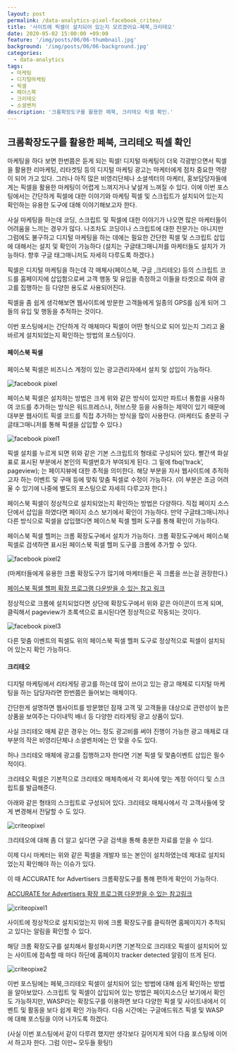 ```yaml
---
layout: post
permalink: /data-analytics-pixel-facebook_criteo/
title: '사이트에 픽셀이 설치되어 있는지 모르겠어요-페북,크리테오'
date: 2020-05-02 15:00:00 +09:00
feature: '/img/posts/06/06-thumbnail.jpg'
background: '/img/posts/06/06-background.jpg'
categories:
  - data-analytics
tags:
 - 마케팅
 - 디지털마케팅
 - 픽셀
 - 페이스북
 - 크리테오
 - 소셜벤처
description: '크롬확장도구를 활용한 페북, 크리테오 픽셀 확인.'
---
```


## 크롬확장도구를 활용한 페북, 크리테오 픽셀 확인



마케팅을 하다 보면 한번쯤은 듣게 되는 픽셀! 디지털 마케팅이 더욱 각광받으면서 픽셀을 활용한 리마케팅, 리타겟팅 등의 디지털 마케팅 광고는 마케터에게 점차 중요한 역량이 되어 가고 있다. 그러나 아직 많은 비영리단체나 소셜섹터의 마케터, 홍보담당자들에게는 픽셀을 활용한 마케팅이 어렵게 느껴지거나 낯설게 느껴질 수 있다. 이에 이번 포스팅에서는 간단하게 픽셀에 대한 이야기와 마케팅 픽셀 및 스크립트가 설치되어 있는지 확인하는 유용한 도구에 대해 이야기해보고자 한다.

사실 마케팅을 하는데 코딩, 스크립트 및 픽셀에 대한 이야기가 나오면 많은 마케터들이 어려움을 느끼는 경우가 많다. 나조차도 코딩이나 스크립트에 대한 전문가는 아니지만 그럼에도 불구하고 디지털 마케팅을 하는 데에는 필요한 간단한 픽셀 및 스크립트 삽입에 대해서는 설치 및 확인이 가능하다 (설치는 구글태그매니저를 마케터들도 설치가 가능하다. 향후 구글 태그매니저도 자세히 다루도록 하겠다.)

픽셀은 디지털 마케팅을 하는데 각 매체사(페이스북, 구글 ,크리테오) 등의 스크립트 코드를 홈페이지에 삽입함으로써 고객 행동 및 유입을 측정하고 이들을 타겟으로 하여 광고를 집행하는 등 다양한 용도로 사용되어진다.

픽셀을 좀 쉽게 생각해보면 웹사이트에 방문한 고객들에게 일종의 GPS를 심게 되어 그들의 유입 및 행동을 추적하는 것이다.

이번 포스팅에서는 간단하게 각 매체마다 픽셀이 어떤 형식으로 되어 있는지 그리고 올바르게 설치되었는지 확인하는 방법의 포스팅이다.



#### 페이스북 픽셀



페이스북 픽셀은 비즈니스 계정이 있는 광고관리자에서 설치 및 삽입이 가능하다.

![facebook pixel](/img/posts/06/facebookpixel.jpg)

페이스북 픽셀은 설치하는 방법은 크게 위와 같은 방식이 있지만 파트너 통합을 사용하여 코드를 추가하는 방식은 워드프레스나, 허브스팟 등을 사용하는 제약이 있기 때문에 대부분 웹사이트 픽셀 코드를 직접 추가하는 방식을 많이 사용한다. (마케터도 충분히 구글태그매니저를 통해 픽셀을 삽입할 수 있다.)

 ![facebook pixel1](/img/posts/06/facebookpixel1.jpg)

픽셀 설치를 누르게 되면 위와 같은 기본 스크립트의 형태로 구성되어 있다. 빨간색 화살표로 표시된 부분에서 본인의 픽셀번호가 부여되게 된다. 그 밑에 fbq(‘track’, pageview); 는 페이지뷰에 대한 추적을 의미한다. 해당 부분을 자사 웹사이트에 추적하고자 하는 이벤트 및 구매 등에 맞춰 맞춤 픽셀로 수정이 가능하다. (이 부분은 조금 어려울 수 있기에 나중에 별도의 포스팅으로 자세히 다루고자 한다.)

페이스북 픽셀이 정상적으로 설치되었는지 확인하는 방법은 다양하다. 직접 페이지 소스단에서 삽입을 하였다면 페이지 소스 보기에서 확인이 가능하다. 만약 구글태그매니저나 다른 방식으로 픽셀을 삽입했다면 페이스북 픽셀 헬퍼 도구를 통해 확인이 가능하다.

페이스북 픽셀 헬퍼는 크롬 확장도구에서 설치가 가능하다. 크롬 확장도구에서 페이스북 픽셀로 검색하면 표시된 페이스북 픽셀 헬퍼 도구를 크롬에 추가할 수 있다.

![facebook pixel2](/img/posts/06/facebookpixel2.jpg)

(마케터들에게 유용한 크롬 확장도구가 많기에 마케터들은 꼭 크롬을 쓰는걸 권장한다.)

[페이스북 픽셀 헬퍼 확장 프로그램 다운받을 수 있는 참고 링크](https://chrome.google.com/webstore/detail/facebook-pixel-helper/fdgfkebogiimcoedlicjlajpkdmockpc?hl=ko)

정상적으로 크롬에 설치되었다면 상단에 확장도구에서 위와 같은 아이콘이 뜨게 되며, 클릭해서 pageview가 초록색으로 표시된다면 정상적으로 작동되는 것이다.

 ![facebook pixel3](/img/posts/06/facebookpixel3.jpg)

다른 맞춤 이벤트의 픽셀도 위의 페이스북 픽셀 헬퍼 도구로 정상적으로 픽셀이 설치되어 있는지 확인 가능하다.



#### 크리테오



디지털 마케팅에서 리타게팅 광고를 하는데 많이 쓰이고 있는 광고 매체로 디지털 마케팅을 하는 담당자라면 한번쯤은 들어보는 매체이다.

간단한게 설명하면 웹사이트를 방문했던 잠재 고객 및 고객들을 대상으로 관련성이 높은 상품을 보여주는 다이내믹 배너 등 다양한 리타게팅 광고 상품이 있다.

사실 크리테오 매체 같은 경우는 어느 정도 광고비를 써야 진행이 가능한 광고 매체로 대부분의 작은 비영리단체나 소셜벤처에는 안 맞을 수도 있다.

허나 크리테오 매체에 광고를 집행하고자 한다면 기본 픽셀 및 맟춤이벤트 삽입은 필수적이다.

크리테오 픽셀은 기본적으로 크리테오 매체측에서 각 회사에 맞는 계정 아이디 및 스크립트를 발급해준다.

아래와 같은 형태의 스크립트로 구성되어 있다. 크리테오 매체사에서 각 고객사들에 맞게 변경해서 전달할 수 도 있다.

![criteopixel](/img/posts/06/criteopixel.jpg)

크리테오에 대해 좀 더 알고 싶다면 구글 검색을 통해 충분한 자료를 얻을 수 있다.

이제 다시 마케터는 위와 같은 픽셀을 개발자 또는 본인이 설치하였는데 제대로 설치되었는지 확인해야 하는 이슈가 있다.

이 때 ACCURATE for Advertisers 크롬확장도구를 통해 편하게 확인이 가능하다.

[ACCURATE for Advertisers  확장 프로그램 다운받을 수 있는 참고링크](https://chrome.google.com/webstore/detail/accurate-for-advertisers/opldbjibdhieaipcfhcdpdahjnhfcafj)

![criteopixel1](/img/posts/06/criteopixel1.jpg)

사이트에 정상적으로 설치되었는지 위에 크롬 확장도구를 클릭하면 홈페이지가 추적되고 있다는 알림을 확인할 수 있다.

해당 크롬 확장도구를 설치해서 활성화시키면 기본적으로 크리테오 픽셀이 설치되어 있는 사이트에 접속할 때 마다 하단에 홈페이지 tracker detected 알람이 뜨게 된다.

 ![criteopixe2](/img/posts/06/criteopixel2.jpg)

이번 포스팅에는 페북,크리테오 픽셀이 설치되어 있는 방법에 대해 쉽게 확인하는 방법을 알아보았다. 스크립트 및 픽셀이 삽입되어 있는 방법은 페이지소스단 보기에서 확인도 가능하지만, WASP라는 확장도구를 이용하면 보다 다양한 픽셀 및 사이트내에서 이벤트 및 활동을 보다 쉽게 확인 가능하다. 다음 시간에는 구글애드워즈 픽셀 및 WASP에 대해 포스팅을 이어 나가도록 하겠다.

(사실 이번 포스팅에서 같이 다루려 했지만 생각보다 길어지게 되어 다음 포스팅에 이어서 하고자 한다. 그럼 이만~ 모두들 홧팅!)
